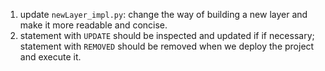 1. update `newLayer_impl.py`: change the way of building a new layer and make it more readable and concise.
2. statement with `UPDATE` should be inspected and updated if if necessary; statement with `REMOVED` should be removed when we deploy the project and execute it.